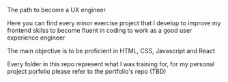 The path to become a UX engineer

Here you can find every minor exercise project that I develop to improve my frontend skilss to become fluent in coding to work as a good user experience engineer

The main objective is to be proficient in HTML, CSS, Javascript and React

Every folder in this repo represent what I was training for, for my personal project porfolio please refer to the portfolio's repo (TBD)
